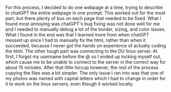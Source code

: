 For this process, I decided to do one webpage at a time, trying to describe to chatGPT the entire webpage in one prompt. This worked out for the most part, but there plenty of bus on each page that needed to be fixed. What I found most annoying was chatGPT's bug fixing was not done well for me and I needed to manually debug a lot of the border, sizing, and color issues. What I found in the end was that I learned more from when chatGPT messed up since I had to manually fix the html, rather than when it succeeded, because I never got the hands on experience of actually coding the html. The other tough part was connecting to the DU linux server. At first, I forgot my username before the @ so I ended up locking myself out, which cause me to be unable to connect to the server in the correct way for about 15 minutes. After that little hiccup however, the rest of the process copying the files was a bit simpler. The only issue I ran into was that one of my photos was named with capital letters which I had to change in order for it to work on the linux servers, even though it worked locally.
